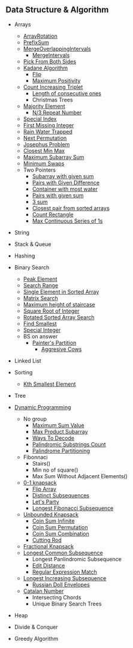 ## Data Structure & Algorithm

- Arrays
  - [ArrayRotation](DSAlgo/src/Arrays/ArrayRotation.java)
  - [PrefixSum](DSAlgo/src/Arrays/easy/PrefixSum.java)
  - [MergeOverlappingIntervals](DSAlgo/src/Arrays/MergeOverLappingIntervals.java)
    - [MergeIntervals](DSAlgo/src/Arrays/MergeIntervals.java)
  - [Pick From Both Sides](DSAlgo/src/Arrays/PickFromBothSides.java)
  - [Kadane Algorithm](DSAlgo/src/Arrays/MaximumSubarraySum.java)
    - [Flip](DSAlgo/src/Arrays/Flip.java)
    - [Maximum Positivity](DSAlgo/src/Arrays/MaximumPositivity.java)
  - [Count Increasing Triplet](DSAlgo/src/Arrays/CoutingTriplets.java)
    - [Length of consecutive ones](DSAlgo/src/Arrays/LenOfLongestConsOnes.java)
    - Christmas Trees
  - [Majority Element](DSAlgo/src/Arrays/MajorityElement.java)
    - [N/3 Repeat Number](DSAlgo/src/Arrays/N3RepeatNo.java)
  - [Special Index](DSAlgo/src/Arrays/SpecialIndex.java)
  - [First Missing Integer](DSAlgo/src/Arrays/FirstMissingInteger.java)
  - [Rain Water Trapped](DSAlgo/src/Arrays/TrappingRainWater.java)
  - [Next Permutation](DSAlgo/src/Arrays/NextPermutation.java)
  - [Josephus Problem](DSAlgo/src/Arrays/JosephusProblem.java)
  - [Closest Min Max](DSAlgo/src/Arrays/ClosestMinMax.java)
  - [Maximum Subarray Sum](DSAlgo/src/Arrays/MaximumSubarraySum.java)
  - [Minimum Swaps](DSAlgo/src/Arrays/MinimumSwaps.java)
  - Two Pointers
    - [Subarray with given sum](DSAlgo/src/Arrays/SubarrayTargetSum.java)
    - [Pairs with Given Difference](DSAlgo/src/Arrays/PairwithDiff.java)
    - [Container with most water](DSAlgo/src/Arrays/ContainerMostWater.java)
    - [Pairs with given sum](DSAlgo/src/Arrays/PairwithSum.java)
    - [3 sum](DSAlgo/src/Arrays/ThreeSum.java)
    - [Closest pair from sorted arrays](DSAlgo/src/Arrays/ClosestPairSortedArr.java)
    - [Count Rectangle](DSAlgo/src/Arrays/CountRectangle.java)
    - [Max Continuous Series of 1s](DSAlgo/src/Arrays/MaxContinuousSeriesOne.java)
- String
- Stack & Queue
- Hashing
- Binary Search
  - [Peak Element](DSAlgo/src/BinarySearch/PeakElement.java)
  - [Search Range](DSAlgo/src/BinarySearch/PeakElement.java)
  - [Single Element in Sorted Array](DSAlgo/src/BinarySearch/SingleElementSortedArray.java)
  - [Matrix Search](DSAlgo/src/BinarySearch/MatrixSearch.java)
  - [Maximum height of staircase](DSAlgo/src/BinarySearch/MaxStairHeight.java)
  - [Square Root of Integer](DSAlgo/src/BinarySearch/SquareRoorInt.java)
  - [Rotated Sorted Array Search](DSAlgo/src/BinarySearch/RotatedSortedArraySearch.java)
  - [Find Smallest](DSAlgo/src/BinarySearch/FindSmallest.java)
  - [Special Integer](DSAlgo/src/BinarySearch/SpecialInteger.java)
  - BS on answer
    - [Painter's Partition](DSAlgo/src/BinarySearch/PainterPartition.java)
      - [Aggresive Cows](DSAlgo/src/BinarySearch/AggresiveCows.java)
- Linked List
- Sorting
  - [Kth Smallest Element](DSAlgo/src/Sorting/KthSmallestElement.java)
- Tree
- [Dynamic Programming](DSAlgo/src/Dynamic_Programming_Library)

  - No group
    - [Maximum Sum Value](DSAlgo/src/Dynamic_Programming_Library/MaximumSumValue.java)
    - [Max Product Subarray](DSAlgo/src/Dynamic_Programming_Library/MaxProductSubArray.java)
    - [Ways To Decode](DSAlgo/src/Dynamic_Programming_Library/WaysToDecode.java)
    - [Palindromic Substrings Count](DSAlgo/src/Dynamic_Programming_Library/PalindromicSubstringsCount.java)
    - [Palindrome Partitioning](DSAlgo/src/Dynamic_Programming_Library/MinPalindromicCut.java)
  - Fibonnaci
    - Stairs()
    - Min no of square()
    - Max Sum Without Adjacent Elements()
  - [0-1 knapsack](DSAlgo/src/Dynamic_Programming_Library/Knapsack01.java)
    - [Flip Array](DSAlgo/src/Dynamic_Programming_Library/FlipArray.java)
    - [Distinct Subsequences](DSAlgo/src/Dynamic_Programming_Library/DistinctSubsequences.java)
    - [Let's Party](DSAlgo/src/Dynamic_Programming_Library/DanceArrangement.java)
    - [Longest Fibonacci Subsequence](DSAlgo/src/Dynamic_Programming_Library/LongestFibSubsequence.java)
  - [Unbounded Knapsack](DSAlgo/src/Dynamic_Programming_Library/UnboundedKnapsack.java)
    - [Coin Sum Infinite](DSAlgo/src/Dynamic_Programming_Library/CoinSumInfinite.java)
    - [Coin Sum Permutation](DSAlgo/src/Dynamic_Programming_Library/CoinSumPermutation.java)
    - [Coin Sum Combination](DSAlgo/src/Dynamic_Programming_Library/CoinSumCombination.java)
    - [Cutting Rod](DSAlgo/src/Dynamic_Programming_Library/CuttingRod.java)
  - [Fractional Knapsack](DSAlgo/src/Dynamic_Programming_Library/FractionalKnapsack.java)
  - [Longest Common Subsequence](DSAlgo/src/Dynamic_Programming_Library/LCS.java)
    - Longest Panlindromic Subsequence
    - [Edit Distance](DSAlgo/src/Dynamic_Programming_Library/EditDistance.java)
    - [Regular Expression Match](DSAlgo/src/Dynamic_Programming_Library/RegularExpMaching.java)
  - [Longest Increasing Subsequence](DSAlgo/src/Dynamic_Programming_Library/LIS.java)
    - [Russian Doll Envelopes](DSAlgo/src/Dynamic_Programming_Library/RussianDollEnvelopes.java)
  - [Catalan Number](DSAlgo/src/Dynamic_Programming_Library/IntersectingChordsCircle.java)
    - Intersecting Chords
    - Unique Binary Search Trees

- Heap
- Divide & Conquer
- Greedy Algorithm
